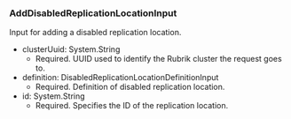 ### AddDisabledReplicationLocationInput
Input for adding a disabled replication location.

- clusterUuid: System.String
  - Required. UUID used to identify the Rubrik cluster the request goes to.
- definition: DisabledReplicationLocationDefinitionInput
  - Required. Definition of disabled replication location.
- id: System.String
  - Required. Specifies the ID of the replication location.
